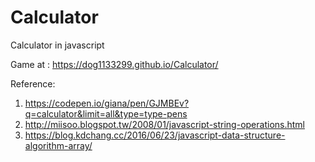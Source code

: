 # Calculator
Calculator in javascript

Game at : https://dog1133299.github.io/Calculator/

Reference:
1. https://codepen.io/giana/pen/GJMBEv?q=calculator&limit=all&type=type-pens 
2. http://miisoo.blogspot.tw/2008/01/javascript-string-operations.html
3. https://blog.kdchang.cc/2016/06/23/javascript-data-structure-algorithm-array/